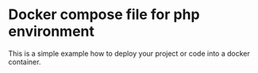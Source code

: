 # Docker compose file for php environment

This is a simple example how to deploy your project or code into a docker container.
